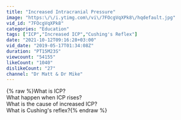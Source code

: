 ```yaml
---
title: "Increased Intracranial Pressure"
image: "https:\/\/i.ytimg.com\/vi\/7FOcgVqXPk8\/hqdefault.jpg"
vid_id: "7FOcgVqXPk8"
categories: "Education"
tags: ["ICP","Increased ICP","Cushing's Reflex"]
date: "2021-10-12T09:16:28+03:00"
vid_date: "2019-05-17T01:34:08Z"
duration: "PT15M23S"
viewcount: "54155"
likeCount: "1040"
dislikeCount: "27"
channel: "Dr Matt & Dr Mike"
---
```

{% raw %}What is ICP?<br />What happen when ICP rises?<br />What is the cause of increased ICP?<br />What is Cushing's reflex?{% endraw %}

